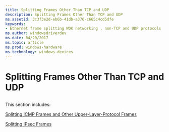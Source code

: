 ```yaml
---
title: Splitting Frames Other Than TCP and UDP
description: Splitting Frames Other Than TCP and UDP
ms.assetid: 3c3f3e2d-eb6b-41db-a376-c665c4cd5dfe
keywords:
- Ethernet frame splitting WDK networking , non-TCP and UDP protocols
ms.author: windowsdriverdev
ms.date: 04/20/2017
ms.topic: article
ms.prod: windows-hardware
ms.technology: windows-devices
---
```


# Splitting Frames Other Than TCP and UDP


## <a href="" id="ddk-splitting-frames-other-than-tcp-and-udp-ng"></a>


This section includes:

[Splitting ICMP Frames and Other Upper-Layer-Protocol Frames](splitting-icmp-frames-and-other-upper-layer-protocol-frames.md)

[Splitting IPsec Frames](splitting-ipsec-frames.md)

 

 





